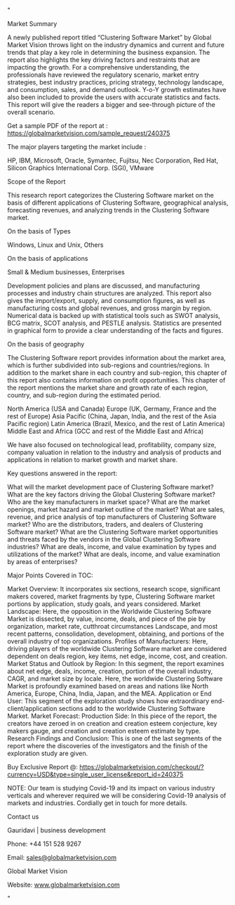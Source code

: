 "

Market Summary

A newly published report titled “Clustering Software Market” by Global Market Vision throws light on the industry dynamics and current and future trends that play a key role in determining the business expansion. The report also highlights the key driving factors and restraints that are impacting the growth. For a comprehensive understanding, the professionals have reviewed the regulatory scenario, market entry strategies, best industry practices, pricing strategy, technology landscape, and consumption, sales, and demand outlook. Y-o-Y growth estimates have also been included to provide the users with accurate statistics and facts. This report will give the readers a bigger and see-through picture of the overall scenario.

Get a sample PDF of the report at : https://globalmarketvision.com/sample_request/240375

The major players targeting the market include :

HP, IBM, Microsoft, Oracle, Symantec, Fujitsu, Nec Corporation, Red Hat, Silicon Graphics International Corp. (SGI), VMware

Scope of the Report

This research report categorizes the Clustering Software market on the basis of different applications of Clustering Software, geographical analysis, forecasting revenues, and analyzing trends in the Clustering Software market.

On the basis of Types

Windows, Linux and Unix, Others

On the basis of applications

Small & Medium businesses, Enterprises

Development policies and plans are discussed, and manufacturing processes and industry chain structures are analyzed. This report also gives the import/export, supply, and consumption figures, as well as manufacturing costs and global revenues, and gross margin by region. Numerical data is backed up with statistical tools such as SWOT analysis, BCG matrix, SCOT analysis, and PESTLE analysis. Statistics are presented in graphical form to provide a clear understanding of the facts and figures.

On the basis of geography

The Clustering Software report provides information about the market area, which is further subdivided into sub-regions and countries/regions. In addition to the market share in each country and sub-region, this chapter of this report also contains information on profit opportunities. This chapter of the report mentions the market share and growth rate of each region, country, and sub-region during the estimated period.

North America (USA and Canada)
Europe (UK, Germany, France and the rest of Europe)
Asia Pacific (China, Japan, India, and the rest of the Asia Pacific region)
Latin America (Brazil, Mexico, and the rest of Latin America)
Middle East and Africa (GCC and rest of the Middle East and Africa)

We have also focused on technological lead, profitability, company size, company valuation in relation to the industry and analysis of products and applications in relation to market growth and market share.

Key questions answered in the report:

What will the market development pace of Clustering Software market?
What are the key factors driving the Global Clustering Software market?
Who are the key manufacturers in market space?
What are the market openings, market hazard and market outline of the market?
What are sales, revenue, and price analysis of top manufacturers of Clustering Software market?
Who are the distributors, traders, and dealers of Clustering Software market?
What are the Clustering Software market opportunities and threats faced by the vendors in the Global Clustering Software industries?
What are deals, income, and value examination by types and utilizations of the market?
What are deals, income, and value examination by areas of enterprises?

Major Points Covered in TOC:

Market Overview: It incorporates six sections, research scope, significant makers covered, market fragments by type, Clustering Software market portions by application, study goals, and years considered.
Market Landscape: Here, the opposition in the Worldwide Clustering Software Market is dissected, by value, income, deals, and piece of the pie by organization, market rate, cutthroat circumstances Landscape, and most recent patterns, consolidation, development, obtaining, and portions of the overall industry of top organizations.
Profiles of Manufacturers: Here, driving players of the worldwide Clustering Software market are considered dependent on deals region, key items, net edge, income, cost, and creation.
Market Status and Outlook by Region: In this segment, the report examines about net edge, deals, income, creation, portion of the overall industry, CAGR, and market size by locale. Here, the worldwide Clustering Software Market is profoundly examined based on areas and nations like North America, Europe, China, India, Japan, and the MEA.
Application or End User: This segment of the exploration study shows how extraordinary end-client/application sections add to the worldwide Clustering Software Market.
Market Forecast: Production Side: In this piece of the report, the creators have zeroed in on creation and creation esteem conjecture, key makers gauge, and creation and creation esteem estimate by type.
Research Findings and Conclusion: This is one of the last segments of the report where the discoveries of the investigators and the finish of the exploration study are given.

Buy Exclusive Report @: https://globalmarketvision.com/checkout/?currency=USD&type=single_user_license&report_id=240375

NOTE: Our team is studying Covid-19 and its impact on various industry verticals and wherever required we will be considering Covid-19 analysis of markets and industries. Cordially get in touch for more details.

Contact us

Gauridavi | business development

Phone: +44 151 528 9267

Email: sales@globalmarketvision.com

Global Market Vision

Website: www.globalmarketvision.com

"
